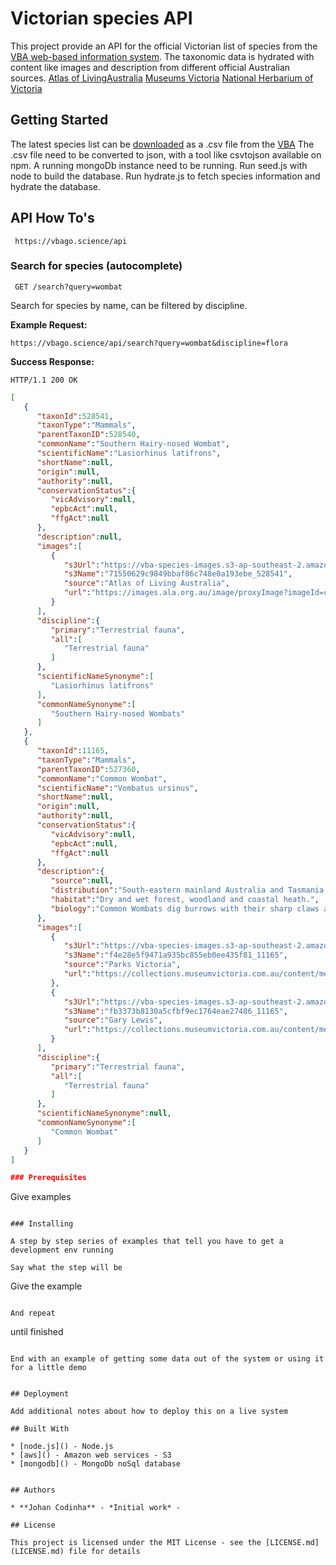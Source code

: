 # Victorian species API

This project provide an API for the official Victorian list of species from the [VBA web-based information system](https://vba.dse.vic.gov.au/).
The taxonomic data is hydrated with content like images and description from different official Australian sources.
[Atlas of LivingAustralia](www.ala.org.au)
[Museums Victoria](https://museumvictoria.com.au)
[National Herbarium of Victoria](https://www.rbg.vic.gov.au/science/herbarium-and-resources/national-herbarium-of-victoria)
## Getting Started

The latest species list can be [downloaded](https://vba.dse.vic.gov.au/vba/downloadVSC.do) as a .csv file from the [VBA](https://vba.dse.vic.gov.au/vba/index.jsp)
The .csv file need to be converted to json, with a tool like csvtojson available on npm.
A running mongoDb instance need to be running.
Run seed.js with node to build the database.
Run hydrate.js to fetch species information and hydrate the database.

## API How To's
```
 https://vbago.science/api
```
### Search for species (autocomplete)

```
 GET /search?query=wombat
```

 Search for species by name, can be filtered by discipline.

**Example Request:**

```
https://vbago.science/api/search?query=wombat&discipline=flora
```

**Success Response:**

```
HTTP/1.1 200 OK
```  
```json
[  
   {  
      "taxonId":528541,
      "taxonType":"Mammals",
      "parentTaxonID":528540,
      "commonName":"Southern Hairy-nosed Wombat",
      "scientificName":"Lasiorhinus latifrons",
      "shortName":null,
      "origin":null,
      "authority":null,
      "conservationStatus":{  
         "vicAdvisory":null,
         "epbcAct":null,
         "ffgAct":null
      },
      "description":null,
      "images":[  
         {  
            "s3Url":"https://vba-species-images.s3-ap-southeast-2.amazonaws.com/71550629c9849bbaf86c748e0a193ebe_528541",
            "s3Name":"71550629c9849bbaf86c748e0a193ebe_528541",
            "source":"Atlas of Living Australia",
            "url":"https://images.ala.org.au/image/proxyImage?imageId=cddc295f-1f61-411f-a9a8-728f6cda31ce"
         }
      ],
      "discipline":{  
         "primary":"Terrestrial fauna",
         "all":[  
            "Terrestrial fauna"
         ]
      },
      "scientificNameSynonyme":[  
         "Lasiorhinus latifrons"
      ],
      "commonNameSynonyme":[  
         "Southern Hairy-nosed Wombats"
      ]
   },
   {  
      "taxonId":11165,
      "taxonType":"Mammals",
      "parentTaxonID":527360,
      "commonName":"Common Wombat",
      "scientificName":"Vombatus ursinus",
      "shortName":null,
      "origin":null,
      "authority":null,
      "conservationStatus":{  
         "vicAdvisory":null,
         "epbcAct":null,
         "ffgAct":null
      },
      "description":{  
         "source":null,
         "distribution":"South-eastern mainland Australia and Tasmania.",
         "habitat":"Dry and wet forest, woodland and coastal heath.",
         "biology":"Common Wombats dig burrows with their sharp claws and powerful short limbs. They have rear-facing pouches to keep them from filling with dirt while digging. In winter, females give birth to a single young. Wombats' teeth grow in response to wear. They are largely nocturnal. They occasionally enter people's tents at campsites looking for food."
      },
      "images":[  
         {  
            "s3Url":"https://vba-species-images.s3-ap-southeast-2.amazonaws.com/f4e28e5f9471a935bc855eb0ee435f81_11165",
            "s3Name":"f4e28e5f9471a935bc855eb0ee435f81_11165",
            "source":"Parks Victoria",
            "url":"https://collections.museumvictoria.com.au/content/media/28/361528-large.jpg"
         },
         {  
            "s3Url":"https://vba-species-images.s3-ap-southeast-2.amazonaws.com/fb3373b8130a5cfbf9ec1764eae27486_11165",
            "s3Name":"fb3373b8130a5cfbf9ec1764eae27486_11165",
            "source":"Gary Lewis",
            "url":"https://collections.museumvictoria.com.au/content/media/33/360433-large.jpg"
         }
      ],
      "discipline":{  
         "primary":"Terrestrial fauna",
         "all":[  
            "Terrestrial fauna"
         ]
      },
      "scientificNameSynonyme":null,
      "commonNameSynonyme":[  
         "Common Wombat"
      ]
   }
]

### Prerequisites


```
Give examples
```

### Installing

A step by step series of examples that tell you have to get a development env running

Say what the step will be

```
Give the example
```

And repeat

```
until finished
```

End with an example of getting some data out of the system or using it for a little demo


## Deployment

Add additional notes about how to deploy this on a live system

## Built With

* [node.js]() - Node.js
* [aws]() - Amazon web services - S3
* [mongodb]() - MongoDb noSql database
 

## Authors

* **Johan Codinha** - *Initial work* -

## License

This project is licensed under the MIT License - see the [LICENSE.md](LICENSE.md) file for details
